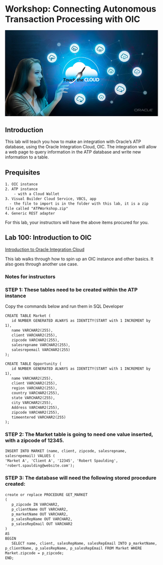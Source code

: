 
# Workshop: Connecting Autonomous Transaction Processing with OIC

![](screenshots/general/2.png)

## Introduction

This lab will teach you how to make an integration with Oracle’s ATP database, using the Oracle Integration Cloud, OIC. The integration will allow a web page to query information in the ATP database and write new information to a table.

## Prequisites
	1. OIC instance 
	2. ATP instance
		- with a Cloud Wallet
	3. Visual Builder Cloud Service, VBCS, app
      - the file to import is in the folder with this lab, it is a zip file called "ATPWorkshop.zip"
	4. Generic REST adapter

For this lab, your instructors will have the above items procured for you.

## Lab 100: Introduction to OIC

[Introduction to Oracle Integration Cloud](https://github.com/KseniiaRyuma/HCM_to_EBS_integration/blob/master/oic100.md)

This lab walks through how to spin up an OIC instance and other basics. It also goes through another use case. 

### Notes for instructors

### **STEP 1**: These tables need to be created within the ATP instance

Copy the commands below and run them in SQL Developer

```
CREATE TABLE Market (
   id NUMBER GENERATED ALWAYS as IDENTITY(START with 1 INCREMENT by 1),
   name VARCHAR2(255),
   client VARCHAR2(255),
   zipcode VARCHAR2(255),
   salesrepname VARCHAR2(255),
   salesrepemail VARCHAR2(255)
);
```
```
CREATE TABLE Opportunity (
   id NUMBER GENERATED ALWAYS as IDENTITY(START with 1 INCREMENT by 1),
   name VARCHAR2(255),
   client VARCHAR2(255),
   region VARCHAR2(255),
   country VARCHAR2(255),
   state VARCHAR2(255),
   city VARCHAR2(255),
   Address VARCHAR2(255),
   zipcode VARCHAR2(255),
   timeentered VARCHAR2(255)
);
```

### **STEP 2**: The Market table is going to need one value inserted, with a zipcode of 12345. 

```
INSERT INTO MARKET (name, client, zipcode, salesrepname, salesrepemail) VALUES (
'Market A', 'Client A', '12345', 'Robert Spaulding', 'robert.spaulding@website.com');
```

### **STEP 3**: The database will need the following stored procedure created: 
```
create or replace PROCEDURE GET_MARKET
(
   p_zipcode IN VARCHAR2,
   p_clientName OUT VARCHAR2,
   p_marketName OUT VARCHAR2,
   p_salesRepName OUT VARCHAR2,
   p_salesRepEmail OUT VARCHAR2
)
AS
BEGIN
   SELECT name, client, salesRepName, salesRepEmail INTO p_marketName, p_clientName, p_salesRepName, p_salesRepEmail FROM Market WHERE Market.zipcode = p_zipcode;
END;
```








